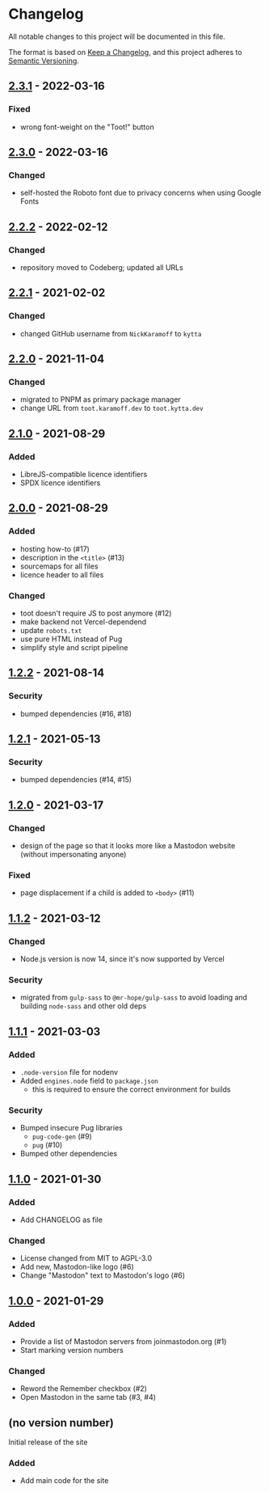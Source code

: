 # Changelog

All notable changes to this project will be documented in this file.

The format is based on [Keep a Changelog](https://keepachangelog.com/en/1.0.0/), and this project adheres to [Semantic Versioning](https://semver.org/spec/v2.0.0.html).

## [2.3.1] - 2022-03-16

### Fixed

- wrong font-weight on the "Toot!" button

## [2.3.0] - 2022-03-16

### Changed

- self-hosted the Roboto font due to privacy concerns when using Google Fonts

## [2.2.2] - 2022-02-12

### Changed

- repository moved to Codeberg; updated all URLs

## [2.2.1] - 2021-02-02

### Changed

- changed GitHub username from `NickKaramoff` to `kytta`

## [2.2.0] - 2021-11-04

### Changed

- migrated to PNPM as primary package manager
- change URL from `toot.karamoff.dev` to `toot.kytta.dev`

## [2.1.0] - 2021-08-29

### Added

- LibreJS-compatible licence identifiers
- SPDX licence identifiers

## [2.0.0] - 2021-08-29

### Added

- hosting how-to (#17)
- description in the `<title>` (#13)
- sourcemaps for all files
- licence header to all files

### Changed

- toot doesn't require JS to post anymore (#12)
- make backend not Vercel-dependend
- update `robots.txt`
- use pure HTML instead of Pug
- simplify style and script pipeline

## [1.2.2] - 2021-08-14

### Security

- bumped dependencies (#16, #18)

## [1.2.1] - 2021-05-13

### Security

- bumped dependencies (#14, #15)

## [1.2.0] - 2021-03-17

### Changed

- design of the page so that it looks more like a Mastodon website (without impersonating anyone)

### Fixed

- page displacement if a child is added to `<body>` (#11)

## [1.1.2] - 2021-03-12

### Changed

- Node.js version is now 14, since it's now supported by Vercel

### Security

- migrated from `gulp-sass` to `@mr-hope/gulp-sass` to avoid loading and building `node-sass` and other old deps

## [1.1.1] - 2021-03-03

### Added

- `.node-version` file for nodenv
- Added `engines.node` field to `package.json`
  - this is required to ensure the correct environment for builds

### Security

- Bumped insecure Pug libraries
  - `pug-code-gen` (#9)
  - `pug` (#10)
- Bumped other dependencies

## [1.1.0] - 2021-01-30

### Added

- Add CHANGELOG as file

### Changed

- License changed from MIT to AGPL-3.0
- Add new, Mastodon-like logo (#6)
- Change "Mastodon" text to Mastodon's logo (#6)

## [1.0.0] - 2021-01-29

### Added

- Provide a list of Mastodon servers from joinmastodon.org (#1)
- Start marking version numbers

### Changed

- Reword the Remember checkbox (#2)
- Open Mastodon in the same tab (#3, #4)

## (no version number)

Initial release of the site

### Added

- Add main code for the site

[Unreleased]: https://codeberg.org/kytta/toot/compare/v2.3.1...HEAD
[2.3.1]: https://codeberg.org/kytta/toot/compare/v2.3.0...v2.3.1
[2.3.0]: https://codeberg.org/kytta/toot/compare/v2.2.2...v2.3.0
[2.2.2]: https://codeberg.org/kytta/toot/compare/v2.2.1...v2.2.2
[2.2.1]: https://codeberg.org/kytta/toot/compare/v2.2.0...v2.2.1
[2.2.0]: https://codeberg.org/kytta/toot/compare/v2.1.0...v2.2.0
[2.1.0]: https://codeberg.org/kytta/toot/compare/v2.0.0...v2.1.0
[2.0.0]: https://codeberg.org/kytta/toot/compare/v1.2.2...v2.0.0
[1.2.2]: https://codeberg.org/kytta/toot/compare/v1.2.1...v1.2.2
[1.2.1]: https://codeberg.org/kytta/toot/compare/v1.2.0...v1.2.1
[1.2.0]: https://codeberg.org/kytta/toot/compare/v1.1.2...v1.2.0
[1.1.2]: https://codeberg.org/kytta/toot/compare/v1.1.1...v1.1.2
[1.1.1]: https://codeberg.org/kytta/toot/compare/v1.1.0...v1.1.1
[1.1.0]: https://codeberg.org/kytta/toot/compare/v1.0.0...v1.1.0
[1.0.0]: https://codeberg.org/kytta/toot/compare/e85aa15400bcdbcccf655d331f72df8304744b85...v1.0.0
